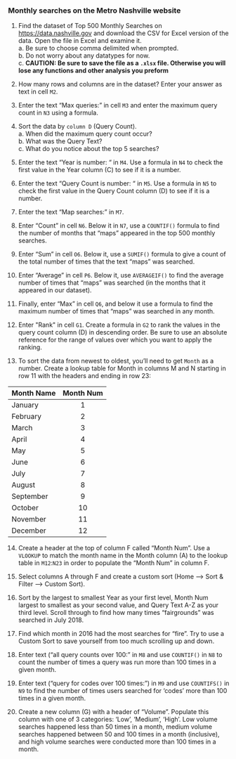 ### Monthly searches on the Metro Nashville website

1. Find the dataset of Top 500 Monthly Searches on https://data.nashville.gov and download the CSV for Excel version of the data. Open the file in Excel and examine it.   
    a. Be sure to choose comma delimited when prompted.   
    b. Do not worry about any datatypes for now.   
    c. **CAUTION: Be sure to save the file as a `.xlsx` file. Otherwise you will lose any functions and other analysis you preform**

2. How many rows and columns are in the dataset? Enter your answer as text in cell `M2`.

3. Enter the text “Max queries:” in cell `M3` and enter the maximum query count in `N3` using a formula.

4. Sort the data by `column D` (Query Count).    
    a. When did the maximum query count occur?  
    b. What was the Query Text?  
    c. What do you notice about the top 5 searches?  

5. Enter the text “Year is number: “ in `M4`. Use a formula in `N4` to check the first value in the Year column (C) to see if it is a number.

6. Enter the text “Query Count is number: “ in `M5`. Use a formula in `N5` to check the first value in the Query Count column (D) to see if it is a number.

7. Enter the text “Map searches:” in `M7`. 
8. Enter “Count” in cell `N6`. Below it in `N7`, use a `COUNTIF()` formula to find the number of months that “maps” appeared in the top 500 monthly searches.
9. Enter “Sum” in cell `O6`. Below it, use a `SUMIF()` formula to give a count of the total number of times that the text “maps” was searched.
10. Enter “Average” in cell `P6`. Below it, use `AVERAGEIF()` to find the average number of times that “maps” was searched (in the months that it appeared in our dataset).
11. Finally, enter “Max” in cell `Q6`, and below it use a formula to find the maximum number of times that “maps” was searched in any month.

12. Enter "Rank" in cell `G1`. Create a formula in `G2` to rank the values in the query count column (D) in descending order. Be sure to use an absolute reference for the range of values over which you want to apply the ranking. 

13. To sort the data from newest to oldest, you’ll need to get `Month` as a number. Create a lookup table for Month in columns M and N starting in row 11 with the headers and ending in row 23:  

  Month Name   |  Month Num  
   -------     | :---------:  
  January      |   1   
  February     |   2   
  March        |   3   
  April        |   4   
  May          |   5   
  June         |   6   
  July         |   7   
  August       |   8   
  September    |   9   
  October      |   10   
  November     |   11   
  December     |   12   


14. Create a header at the top of column F called “Month Num”. Use a `VLOOKUP` to match the month name in the Month column (A) to the lookup table in `M12`:`N23` in order to populate the “Month Num” in column F.

15. Select columns A through F and create a custom sort (Home --> Sort & Filter --> Custom Sort). 
16. Sort by the largest to smallest Year as your first level, Month Num largest to smallest as your second value, and Query Text A-Z as your third level. Scroll through to find how many times “fairgrounds” was searched in July 2018.

17. Find which month in 2016 had the most searches for “fire”. Try to use a Custom Sort to save yourself from too much scrolling up and down.

18. Enter text (“all query counts over 100:” in `M8` and use `COUNTIF()` in `N8` to count the number of times a query was run more than 100 times in a given month.

19. Enter text (“query for codes over 100 times:”) in `M9` and use `COUNTIFS()` in `N9` to find the number of times users searched for ‘codes’ more than 100 times in a given month.

20. Create a new column (G) with a header of “Volume”. Populate this column with one of 3 categories: ‘Low’, ‘Medium’, ‘High’. Low volume searches happened less than 50 times in a month, medium volume searches happened between 50 and 100 times in a month (inclusive), and high volume searches were conducted more than 100 times in a month.

